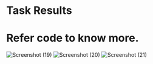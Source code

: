 # Task Results

# Refer code to know more.

![Screenshot (19)](https://user-images.githubusercontent.com/69674868/122008343-90be0600-cdd6-11eb-98ba-3012d11ca623.png)
![Screenshot (20)](https://user-images.githubusercontent.com/69674868/122008357-9582ba00-cdd6-11eb-8d4f-1b5ee0508a31.png)
![Screenshot (21)](https://user-images.githubusercontent.com/69674868/122008377-9c113180-cdd6-11eb-8913-ff9eb84c9859.png)
